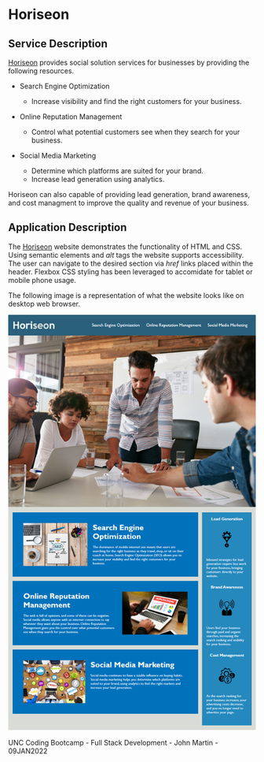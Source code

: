 # Horiseon
## Service Description

[Horiseon](https://gemsjohn.github.io/Horiseon-Marketing/) provides social solution services for businesses by providing the following resources.

- Search Engine Optimization
  - Increase visibility and find the right customers for your business.   

- Online Reputation Management
  - Control what potential customers see when they search for your business.

- Social Media Marketing
  - Determine which platforms are suited for your brand.
  - Increase lead generation using analytics. 

Horiseon can also capable of providing lead generation, brand awareness, and cost managment to improve the quality and revenue of your business.

## Application Description

The [Horiseon](https://gemsjohn.github.io/Horiseon-Marketing/) website demonstrates the functionality of HTML and CSS. Using semantic elements and <i>alt</i> tags the website supports accessibility. The user can navigate to the desired section via <i>href</i> links placed within the header. Flexbox CSS styling has been leveraged to accomidate for tablet or mobile phone usage. 

The following image is a representation of what the website looks like on desktop web browser.   

![Horiseon Marketing Website Link](https://github.com/gemsjohn/Horiseon-Marketing/blob/main/assets/images/mockup.png?raw=true)

UNC Coding Bootcamp - Full Stack Development - John Martin - 09JAN2022
